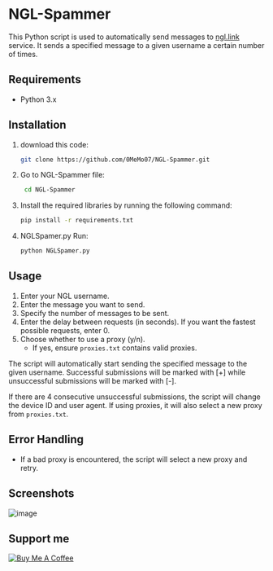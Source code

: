 
# NGL-Spammer
This Python script is used to automatically send messages to [ngl.link](https://ngl.link) service. It sends a specified message to a given username a certain number of times.

## Requirements

- Python 3.x

## Installation

1. download this code:
   ```bash
   git clone https://github.com/0MeMo07/NGL-Spammer.git
2. Go to NGL-Spammer file:
    ```bash
     cd NGL-Spammer
3. Install the required libraries by running the following command:
    ```bash
    pip install -r requirements.txt
4. NGLSpamer.py Run:
     ```bash
     python NGLSpamer.py
## Usage

1. Enter your NGL username.
2. Enter the message you want to send.
3. Specify the number of messages to be sent.
4. Enter the delay between requests (in seconds). If you want the fastest possible requests, enter 0.
5. Choose whether to use a proxy (y/n).
   - If yes, ensure `proxies.txt` contains valid proxies.

The script will automatically start sending the specified message to the given username. Successful submissions will be marked with [+] while unsuccessful submissions will be marked with [-].

If there are 4 consecutive unsuccessful submissions, the script will change the device ID and user agent. If using proxies, it will also select a new proxy from `proxies.txt`.

## Error Handling

- If a bad proxy is encountered, the script will select a new proxy and retry.

## Screenshots
![image](https://github.com/0MeMo07/NGL-Spammer/assets/103096364/edba601d-7367-413c-94b5-44cb26b98759)

## Support me

<a href="https://www.buymeacoffee.com/SmakeMeMo" target="_blank"><img src="https://www.buymeacoffee.com/assets/img/custom_images/black_img.png" alt="Buy Me A Coffee">
